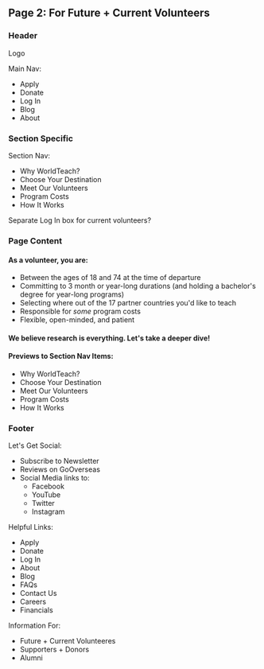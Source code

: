 ## Page 2: For Future + Current Volunteers

### Header
Logo

Main Nav:
* Apply
* Donate
* Log In
* Blog
* About

### Section Specific

Section Nav:
* Why WorldTeach?
* Choose Your Destination
* Meet Our Volunteers
* Program Costs
* How It Works

Separate Log In box for current volunteers?

### Page Content

#### As a volunteer, you are:
* Between the ages of 18 and 74 at the time of departure
* Committing to 3 month or year-long durations (and holding a bachelor's degree for year-long programs)
* Selecting where out of the 17 partner countries you'd like to teach
* Responsible for *some* program costs
* Flexible, open-minded, and patient

#### We believe research is everything. Let's take a deeper dive!

#### Previews to Section Nav Items:
* Why WorldTeach? 
* Choose Your Destination
* Meet Our Volunteers
* Program Costs
* How It Works


### Footer

Let's Get Social:
* Subscribe to Newsletter
* Reviews on GoOverseas
* Social Media links to:
    * Facebook
    * YouTube
    * Twitter
    * Instagram

Helpful Links:
* Apply
* Donate
* Log In
* About
* Blog
* FAQs
* Contact Us
* Careers
* Financials

Information For:
* Future + Current Volunteeres
* Supporters + Donors
* Alumni